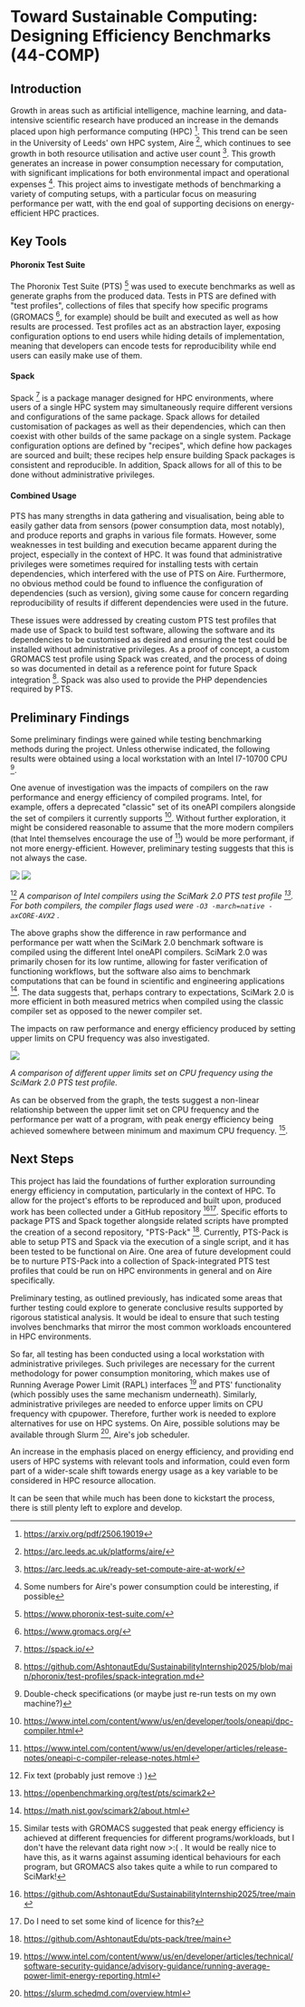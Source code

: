 # Toward Sustainable Computing: Designing Efficiency Benchmarks (44-COMP)

## Introduction

Growth in areas such as artificial intelligence, machine learning, and data-intensive scientific research have produced an increase in the demands placed upon high performance computing (HPC) [^1]. This trend can be seen in the University of Leeds' own HPC system, Aire [^2], which continues to see growth in both resource utilisation and active user count [^3]. This growth generates an increase in power consumption necessary for computation, with significant implications for both environmental impact and operational expenses [^a]. This project aims to investigate methods of benchmarking a variety of computing setups, with a particular focus on measuring performance per watt, with the end goal of supporting decisions on energy-efficient HPC practices.

## Key Tools

#### Phoronix Test Suite

The Phoronix Test Suite (PTS) [^4] was used to execute benchmarks as well as generate graphs from the produced data. Tests in PTS are defined with "test profiles", collections of files that specify how specific programs (GROMACS [^5], for example) should be built and executed as well as how results are processed. Test profiles act as an abstraction layer, exposing configuration options to end users while hiding details of implementation, meaning that developers can encode tests for reproducibility while end users can easily make use of them.

#### Spack

Spack [^6] is a package manager designed for HPC environments, where users of a single HPC system may simultaneously require different versions and configurations of the same package. Spack allows for detailed customisation of packages as well as their dependencies, which can then coexist with other builds of the same package on a single system. Package configuration options are defined by "recipes", which define how packages are sourced and built; these recipes help ensure building Spack packages is consistent and reproducible. In addition, Spack allows for all of this to be done without administrative privileges.

#### Combined Usage

PTS has many strengths in data gathering and visualisation, being able to easily gather data from sensors (power consumption data, most notably), and produce reports and graphs in various file formats. However, some weaknesses in test building and execution became apparent during the project, especially in the context of HPC. It was found that administrative privileges were sometimes required for installing tests with certain dependencies, which interfered with the use of PTS on Aire. Furthermore, no obvious method could be found to influence the configuration of dependencies (such as version), giving some cause for concern regarding reproducibility of results if different dependencies were used in the future.

These issues were addressed by creating custom PTS test profiles that made use of Spack to build test software, allowing the software and its dependencies to be customised as desired and ensuring the test could be installed without administrative privileges. As a proof of concept, a custom GROMACS test profile using Spack was created, and the process of doing so was documented in detail as a reference point for future Spack integration [^7].  Spack was also used to provide the PHP dependencies required by PTS.

## Preliminary Findings

Some preliminary findings were gained while testing benchmarking methods during the project. Unless otherwise indicated, the following results were obtained using a local workstation with an Intel I7-10700 CPU [^b].

One avenue of investigation was the impacts of compilers on the raw performance and energy efficiency of compiled programs. Intel, for example, offers a deprecated "classic" set of its oneAPI compilers alongside the set of compilers it currently supports [^8]. Without further exploration, it might be considered reasonable to assume that the more modern compilers (that Intel themselves encourage the use of [^9]) would be more performant, if not more energy-efficient. However, preliminary testing suggests that this is not always the case.

![](/results/intel-oneapi-comparison/1-1.png)
![](/results/intel-oneapi-comparison/1-2.png)

[^c]
*A comparison of Intel compilers using the SciMark 2.0 PTS test profile [^10]. For both compilers, the compiler flags used were  `-O3 -march=native -axCORE-AVX2` .*

The above graphs show the difference in raw performance and performance per watt when the SciMark 2.0 benchmark software is compiled using the different Intel oneAPI compilers. SciMark 2.0 was primarily chosen for its low runtime, allowing for faster verification of functioning workflows, but the software also aims to benchmark computations that can be found in scientific and engineering applications [^11]. The data suggests that, perhaps contrary to expectations, SciMark 2.0 is more efficient in both measured metrics when compiled using the classic compiler set as opposed to the newer compiler set.

The impacts on raw performance and energy efficiency produced by setting upper limits on CPU frequency was also investigated. 

![](/results/scimark-cpu-freqs.png)

*A comparison of different upper limits set on CPU frequency using the SciMark 2.0 PTS test profile.*

As can be observed from the graph, the tests suggest a non-linear relationship between the upper limit set on CPU frequency and the performance per watt of a program, with peak energy efficiency being achieved somewhere between minimum and maximum CPU frequency. [^d]. 

## Next Steps

This project has laid the foundations of further exploration surrounding energy efficiency in computation, particularly in the context of HPC. To allow for the project's efforts to be reproduced and built upon, produced work has been collected under a GitHub repository [^12][^e]. Specific efforts to package PTS and Spack together alongside related scripts have prompted the creation of a second repository, "PTS-Pack" [^13]. Currently, PTS-Pack is able to setup PTS and Spack via the execution of a single script, and it has been tested to be functional on Aire. One area of future development could be to nurture PTS-Pack into a collection of Spack-integrated PTS test profiles that could be run on HPC environments in general and on Aire specifically.

Preliminary testing, as outlined previously, has indicated some areas that further testing could explore to generate conclusive results supported by rigorous statistical analysis. It would be ideal to ensure that such testing involves benchmarks that mirror the most common workloads encountered in HPC environments. 

So far, all testing has been conducted using a local workstation with administrative privileges. Such privileges are necessary for the current methodology for power consumption monitoring, which makes use of Running Average Power Limit (RAPL) interfaces [^14] and PTS' functionality (which possibly uses the same mechanism underneath). Similarly, administrative privileges are needed to enforce upper limits on CPU frequency with cpupower. Therefore, further work is needed to explore alternatives for use on HPC systems. On Aire, possible solutions may be available through Slurm [^15], Aire's job scheduler.

An increase in the emphasis placed on energy efficiency, and providing end users of HPC systems with relevant tools and information, could even form part of a wider-scale shift towards energy usage as a key variable to be considered in HPC resource allocation.

It can be seen that while much has been done to kickstart the process, there is still plenty left to explore and develop.

[^1]: https://arxiv.org/pdf/2506.19019
[^2]: https://arc.leeds.ac.uk/platforms/aire/
[^3]: https://arc.leeds.ac.uk/ready-set-compute-aire-at-work/
[^4]: https://www.phoronix-test-suite.com/
[^5]: https://www.gromacs.org/
[^6]: https://spack.io/
[^7]: https://github.com/AshtonautEdu/SustainabilityInternship2025/blob/main/phoronix/test-profiles/spack-integration.md
[^8]: https://www.intel.com/content/www/us/en/developer/tools/oneapi/dpc-compiler.html
[^9]: https://www.intel.com/content/www/us/en/developer/articles/release-notes/oneapi-c-compiler-release-notes.html
[^10]: https://openbenchmarking.org/test/pts/scimark2
[^11]: https://math.nist.gov/scimark2/about.html
[^12]: https://github.com/AshtonautEdu/SustainabilityInternship2025/tree/main
[^13]: https://github.com/AshtonautEdu/pts-pack/tree/main
[^14]: https://www.intel.com/content/www/us/en/developer/articles/technical/software-security-guidance/advisory-guidance/running-average-power-limit-energy-reporting.html
[^15]: https://slurm.schedmd.com/overview.html

[^a]: Some numbers for Aire's power consumption could be interesting, if possible
[^b]: Double-check specifications (or maybe just re-run tests on my own machine?)
[^c]: Fix text (probably just remove :) )
[^d]: Similar tests with GROMACS suggested that peak energy efficiency is achieved at different frequencies for different programs/workloads, but I don't have the relevant data right now >:( . It would be really nice to have this, as it warns against assuming identical behaviours for each program, but GROMACS also takes quite a while to run compared to SciMark!
[^e]: Do I need to set some kind of licence for this?
